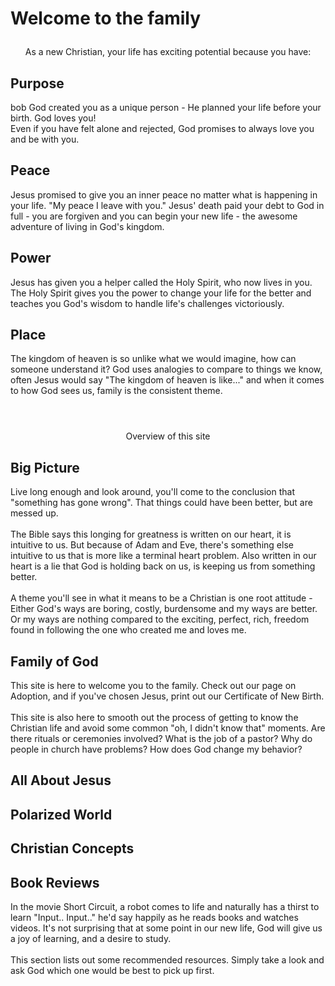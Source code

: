 # Welcome to the family
<Nav></Nav>

<div style="margin-top:2em; text-align:center;">
<RoughNotation isShow type="underline">
As a new Christian, your life has exciting potential because you have:
</RoughNotation>
</div>

## Purpose
<Verse reference="2nd Eric 1:2">bob</Verse>
God created you as a unique person - He planned your life before
your birth. God&nbsp;loves&nbsp;you!<br>
Even if you have felt alone and rejected,
God promises to always love you and be with you.
<!-- <video id="lovelettervid" width="400" style="float:right" src="/fathers_love_letter_vertical_video_720p.mp4" type="video/mp4"
 autoplay muted loop>
</video> -->


## Peace
Jesus promised to give you an inner peace no matter what is happening
in your life. "My peace I leave with you." Jesus' death paid your debt
to God in full - you are forgiven and you can begin your new life -
the awesome adventure of living in God's kingdom.

## Power
Jesus has given you a helper called the Holy Spirit, who now lives in you. The Holy Spirit gives you the power to change your life for the better and teaches you God's wisdom to handle life's challenges victoriously.

## Place
The kingdom of heaven is so unlike what we would imagine, how can someone understand it? God uses analogies to compare to things we know, often Jesus would say "The kingdom of heaven is like..." and when it comes to how God sees us, family is the consistent theme.

<div style="margin-top:4em; text-align:center;">
<RoughNotation isShow type="underline">
Overview of this site
</RoughNotation>
</div>

## Big Picture
Live long enough and look around, you'll come to the conclusion that "something has gone wrong". That things could have been better, but are messed up.
<br><br>
The Bible says this longing for greatness is written on our heart, it is intuitive to us. But because of Adam and Eve, there's something else intuitive to us that is more like a terminal heart problem. Also written in our heart is a lie that God is holding back on us, is keeping us from something better.
<br><br>
A theme you'll see in what it means to be a Christian is one root attitude - Either God's ways are boring, costly, burdensome and my ways are better. Or my ways are nothing compared to the exciting, perfect, rich, freedom found in following the one who created me and loves me.

## Family of God
This site is here to welcome you to the family. Check out our page on Adoption, and if you've chosen Jesus, print out our Certificate of New Birth.
<br><br>
This site is also here to smooth out the process of getting to know the Christian life and avoid some common "oh, I didn't know that" moments.
Are there rituals or ceremonies involved? What is the job of a pastor? Why do people in church have problems? How does God change my behavior?

## All About Jesus

## Polarized World

## Christian Concepts

## Book Reviews
In the movie Short Circuit, a robot comes to life and naturally has a thirst to learn "Input.. Input.." he'd say happily as he reads books and watches videos. It's not surprising that at some point in our new life, God will give us a joy of learning, and a desire to study.
<br><br>
This section lists out some recommended resources. Simply take a look and ask God which one would be best to pick up first.